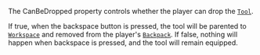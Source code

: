 The CanBeDropped property controls whether the player can drop the
[`Tool`](https://create.roblox.com/docs/reference/engine/classes/Tool).

If true, when the backspace button is pressed, the tool will be parented
to [`Workspace`](https://create.roblox.com/docs/reference/engine/classes/Workspace) and removed from the player's [`Backpack`](https://create.roblox.com/docs/reference/engine/classes/Backpack). If
false, nothing will happen when backspace is pressed, and the tool will
remain equipped.